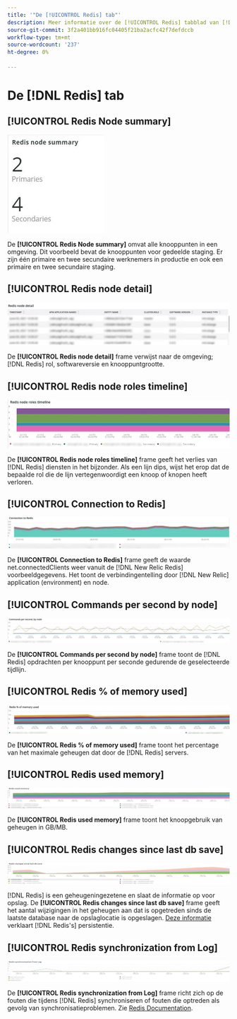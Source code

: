 ```yaml
---
title: '"De [!UICONTROL Redis] tab"'
description: Meer informatie over de [!UICONTROL Redis] tabblad van [!DNL Observation for Adobe Commerce].
source-git-commit: 3f2a401bb916fc04405f21ba2acfc42f7defdccb
workflow-type: tm+mt
source-wordcount: '237'
ht-degree: 0%

---
```


# De [!DNL Redis] tab

## [!UICONTROL Redis Node summary]

![Overzicht van Redis Node](../../assets/tools/observation-for-adobe-commerce/redis-tab-1.jpg)

De **[!UICONTROL Redis Node summary]** omvat alle knooppunten in een omgeving. Dit voorbeeld bevat de knooppunten voor gedeelde staging. Er zijn één primaire en twee secundaire werknemers in productie en ook een primaire en twee secundaire staging.

## [!UICONTROL Redis node detail]

![Detail van opnieuw verzonden knooppunten](../../assets/tools/observation-for-adobe-commerce/redis-tab-2.jpg)

De **[!UICONTROL Redis node detail]** frame verwijst naar de omgeving; [!DNL Redis] rol, softwareversie en knooppuntgrootte.

## [!UICONTROL Redis node roles timeline]

![Tijdlijn knooppuntrollen opnieuw weergeven](../../assets/tools/observation-for-adobe-commerce/redis-tab-3.jpg)

De **[!UICONTROL Redis node roles timeline]** frame geeft het verlies van [!DNL Redis] diensten in het bijzonder. Als een lijn dips, wijst het erop dat de bepaalde rol die de lijn vertegenwoordigt een knoop of knopen heeft verloren.

## [!UICONTROL Connection to Redis]

![Verbinding met Redis](../../assets/tools/observation-for-adobe-commerce/redis-tab-4.jpg)

De **[!UICONTROL Connection to Redis]** frame geeft de waarde net.connectedClients weer vanuit de [!DNL New Relic Redis] voorbeeldgegevens. Het toont de verbindingentelling door [!DNL New Relic] application (environment) en node.

## [!UICONTROL Commands per second by node]

![Opdrachten per seconde per knooppunt](../../assets/tools/observation-for-adobe-commerce/redis-tab-5.jpg)

De **[!UICONTROL Commands per second by node]** frame toont de [!DNL Redis] opdrachten per knooppunt per seconde gedurende de geselecteerde tijdlijn.

## [!UICONTROL Redis % of memory used]

![%s gebruikt geheugen opnieuw instellen](../../assets/tools/observation-for-adobe-commerce/redis-tab-6.jpg)

De **[!UICONTROL Redis % of memory used]** frame toont het percentage van het maximale geheugen dat door de [!DNL Redis] servers.

## [!UICONTROL Redis used memory]

![Herdis gebruikt geheugen](../../assets/tools/observation-for-adobe-commerce/redis-tab-7.jpg)

De **[!UICONTROL Redis used memory]** frame toont het knoopgebruik van geheugen in GB/MB.

## [!UICONTROL Redis changes since last db save]

![Wijzigingen sinds laatste keer opslaan opnieuw verzenden](../../assets/tools/observation-for-adobe-commerce/redis-tab-8.jpg)

[!DNL Redis] is een geheugeningezetene en slaat de informatie op voor opslag. De **[!UICONTROL Redis changes since last db save]** frame geeft het aantal wijzigingen in het geheugen aan dat is opgetreden sinds de laatste database naar de opslaglocatie is opgeslagen. [Deze informatie](https://redis.io/docs/manual/persistence/) verklaart [!DNL Redis's] persistentie.

## [!UICONTROL Redis synchronization from Log]

![Synchronisatie van logbestand opnieuw uitschakelen](../../assets/tools/observation-for-adobe-commerce/redis-tab-9.jpg)

De **[!UICONTROL Redis synchronization from Log]** frame richt zich op de fouten die tijdens [!DNL Redis] synchroniseren of fouten die optreden als gevolg van synchronisatieproblemen. Zie [Redis Documentation](https://redis.io/docs/).
